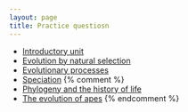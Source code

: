 ```yaml
---
layout: page
title: Practice questiosn
---
```


* [Introductory unit](intro_ques.html)
* [Evolution by natural selection](ns_ques.html)
* [Evolutionary processes](process_ques.html)
* [Speciation](speciation_ques.html)
{% comment %} 
* [Phylogeny and the history of life](phylogeny_ques.html)
* [The evolution of apes](apes_ques.html)
{% endcomment %} 

